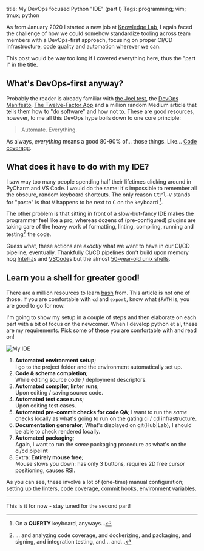title: My DevOps focused Python "IDE" (part I)
Tags: programming; vim; tmux; python

As from January 2020 I started a  new job at [Knowledge Lab](http://k-lab.ch/en/home), I again faced
the challenge of  how we could somehow  standardize tooling across team members  with a DevOps-first
approach, focusing on proper CI/CD infrastructure, code quality and automation wherever we can.

This post would be way too long if I covered everything here, thus the "part I" in the title.

## What's DevOps-first anyway?

Probably  the   reader  is   already  familiar   with  [the   Joel  test][joel-test],   the  [DevOps
Manifesto][devops-manifesto],  [The Twelve-Factor  App][twelve-factor] and  a million  random Medium
article that tells them how  to "do software" and how not to. These  are good resources, however, to
me all this DevOps hype boils down to one core principle:

> Automate. Everything.

As always, *everything* means a good 80-90% of... those things. Like... [Code coverage][].

[twelve-factor]:https://12factor.net/ "The Twelve factor app"
[devops-manifesto]:https://sites.google.com/a/jezhumble.net/devops-manifesto/ "DevOps Manifesto"
[joel-test]:https://www.joelonsoftware.com/2000/08/09/the-joel-test-12-steps-to-better-code/ "The Joel Test: 12 Steps to Better Code"
[Code coverage]:https://stackoverflow.com/questions/90002/what-is-a-reasonable-code-coverage-for-unit-tests-and-why

## What does it have to do with my IDE?

I saw way  too many people spending half their  lifetimes clicking around in PyCharm and  VS Code. I
would do the same: it's impossible to remember  all the obscure, random keyboard shortcuts. The only
reason <kbd>Ctrl</kbd>-<kbd>V</kbd>  stands for "paste" is  that <kbd>V</kbd> happens to  be next to
<kbd>C</kbd> on the keyboard [^querty].

The other problem is that sitting in front of  a slow-but-fancy IDE makes the programmer feel like a
pro, whereas  dozens of (pre-configured) plugins  are taking care  of the heavy work  of formatting,
linting, compiling, running  and testing[^devops] the code.

Guess  what,  these   actions  are  *exactly*  what   we  want  to  have  in   our  CI/CD  pipeline,
eventually. Thankfully CI/CD pipelines don't  build upon memory hog [IntelliJ][memory-intellij]s and
[VSCode][memory-vscode]s but the almost [50-year-old unix shells][unix].

## Learn you a shell for greater good!

There are a million resources  to learn [bash][] from. This article is not one  of those. If you are
comfortable with `cd` and `export`, know what `$PATH` is, you are good to go for now.

I'm going to show my setup in a couple of steps and then elaborate on each part with a bit of focus
on the newcomer. When I develop python et al, these are my requirements. Pick some of these you are
comfortable with and read on!

<img class="image-process-screenshot" alt="My IDE" src="{static}/pictures/python-ide.png"/>

1. **Automated environment setup**;  
   I go to the project folder and the environment automatically set up.
2. **Code & schema completion**;  
   While editing source code / deployment descriptors.
3. **Automated compiler, linter runs**;  
   Upon editing / saving source code.
4. **Automated test case runs**;  
   Upon editing test cases.
5. **Automated pre-commit checks for code QA**;
   I  want to  run  the  _same_ checks  locally  as  what's going  to  run on  the  gating  ci /  cd
   infrastructure.
6. **Documentation generator**; 
   What's displayed on git(Hub|Lab), I should be able to check rendered locally.
7. **Automated packaging**;  
   Again, I want to run the _same_ packaging procedure as what's on the ci/cd pipelint
6. Extra: **Entirely mouse free**;  
   Mouse slows you down: has only 3 buttons, requires 2D free cursor positioning, causes RSI.

As you can see, these involve a lot of (one-time) manual configuration; setting up the linters, code
coverage, commit hooks, environment variables. 

[^querty]:On a **QUERTY** keyboard, anyways...
[^devops]:... and analyzing code coverage, and dockerizing, and packaging, and signing, and
  integration testing, and... and...

[memory-intellij]: https://stackoverflow.com/search?q=intellij+memory "Random stackoverflow questions regarding IntelliJ's memory consumption"
[memory-vscode]: https://www.reddit.com/r/vscode/comments/c583zy/how_can_i_deal_with_the_massive_ram_usage_of/ "I like the answer: `Buy more RAM`"
[unix]: https://minnie.tuhs.org/cgi-bin/utree.pl?file=V6
[bash]: https://www.gnu.org/software/bash/

---

This is it for now - stay tuned for the second part!
